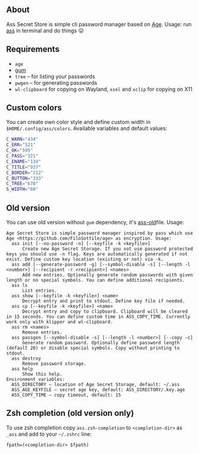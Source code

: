 ## About

Ass Secret Store is simple cli password manager based on [Age](https://github.com/FiloSottile/age). Usage: run [ass](./ass) in terminal and do things :stuck_out_tongue:

## Requirements

* `age`
* [gum](https://github.com/charmbracelet/gum)
* `tree` – for listing your passwords
* `pwgen` – for generating passwords
* `wl-clipboard` for copying on Wayland, `xsel` and `xclip` for copying on X11

## Custom colors

You can create own color style and define custom width in `$HOME/.config/ass/colors`. Available variables and default values:
```bash
C_WARN="434"
C_ERR="521"
C_OK="595"
C_PASS="321"
C_ENAME="134"
C_TITLE="937"
C_BORDER="212"
C_BUTTON="333"
C_TREE="678"
S_WIDTH="60"
```

## Old version

You can use old version without `gum` dependency, it's [ass-old](./ass-old)file. Usage:
```
Age Secret Store is simple password manager inspired by pass which use Age <https://github.com/FiloSottile/age> as encryption. Usage:
  ass init [--no-password -n] [--keyfile -k <keyfile>]
      Create new Age Secret Storage. If you not use password protected keys you should use -n flag. Keys are automatically generated if not exist. Define custom key location (existing or not) via -k.
  ass add [--generate-password -g] [--symbol-disable -s] [--length -l <number>] [--recipient -r <recipient>] <names>
      Add new entries. Optionally generate random passwords with given length or no special symbols. You can define additional recipients.
  ass ls
      List entries.
  ass show [--keyfile -k <keyfile>] <name>
      Decrypt entry and print to stdout. Define key file if needed.
  ass cp [--keyfile -k <keyfile>] <name>
      Decrypt entry and copy to clipboard. Clipboard will be cleared in 15 seconds. You can define custom time in ASS_COPY_TIME. Currently work only with klipper and wl-clipboard.
  ass rm <names>
      Remove entries.
  ass passgen [--symbol-disable -s] [--length -l <number>] [--copy -c]
      Generate random password. Optionally define password length (default 20) or disable special symbols. Copy without printing to stdout.
  ass destroy
      Remove password storage.
  ass help
      Show this help.
Environment variables:
  ASS_DIRECTORY – location of Age Secret Storage, default: ~/.ass
  ASS_AGE_KEYFILE – secret age key, default: ASS_DIRECTORY/.key.age
  ASS_COPY_TIME – copy timeout, default: 15
```
## Zsh completion (old version only)

To use zsh completion copy `ass.zsh-completion` to `<completion-dir>` as `_ass` and add to your `~/.zshrc` line:
```
fpath=(<completion-dir> $fpath)
```
